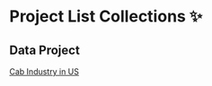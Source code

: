 # Project List Collections ✨

## Data Project

[Cab Industry in US](github.com/Pra5etya/data_project_cab_industry_in_us)